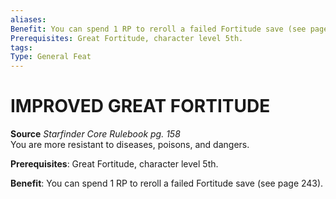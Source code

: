 ```yaml
---
aliases: 
Benefit: You can spend 1 RP to reroll a failed Fortitude save (see page 243).
Prerequisites: Great Fortitude, character level 5th.
tags: 
Type: General Feat
---
```

# IMPROVED GREAT FORTITUDE
**Source** _Starfinder Core Rulebook pg. 158_  
You are more resistant to diseases, poisons, and dangers.

**Prerequisites**: Great Fortitude, character level 5th.

**Benefit**: You can spend 1 RP to reroll a failed Fortitude save (see page 243).

